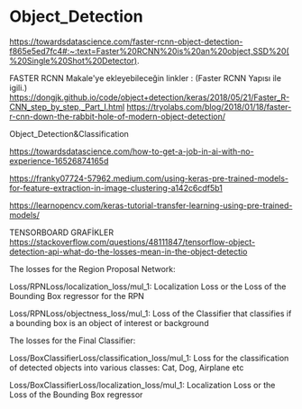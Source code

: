 # Object_Detection


https://towardsdatascience.com/faster-rcnn-object-detection-f865e5ed7fc4#:~:text=Faster%20RCNN%20is%20an%20object,SSD%20(%20Single%20Shot%20Detector).


FASTER RCNN Makale'ye ekleyebileceğin linkler : (Faster RCNN Yapısı ile igili.)
https://dongjk.github.io/code/object+detection/keras/2018/05/21/Faster_R-CNN_step_by_step,_Part_I.html
https://tryolabs.com/blog/2018/01/18/faster-r-cnn-down-the-rabbit-hole-of-modern-object-detection/


Object_Detection&amp;Classification

https://towardsdatascience.com/how-to-get-a-job-in-ai-with-no-experience-16526874165d

https://franky07724-57962.medium.com/using-keras-pre-trained-models-for-feature-extraction-in-image-clustering-a142c6cdf5b1


https://learnopencv.com/keras-tutorial-transfer-learning-using-pre-trained-models/


TENSORBOARD GRAFİKLER
https://stackoverflow.com/questions/48111847/tensorflow-object-detection-api-what-do-the-losses-mean-in-the-object-detectio


The losses for the Region Proposal Network:

Loss/RPNLoss/localization_loss/mul_1: Localization Loss or the Loss of the Bounding Box regressor for the RPN

Loss/RPNLoss/objectness_loss/mul_1: Loss of the Classifier that classifies if a bounding box is an object of interest or background

The losses for the Final Classifier:

Loss/BoxClassifierLoss/classification_loss/mul_1: Loss for the classification of detected objects into various classes: Cat, Dog, Airplane etc

Loss/BoxClassifierLoss/localization_loss/mul_1: Localization Loss or the Loss of the Bounding Box regressor
